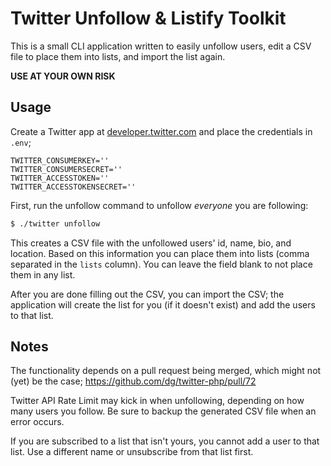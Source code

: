 # Twitter Unfollow & Listify Toolkit

This is a small CLI application written to easily unfollow users, edit a CSV file to place them into lists, and import the list again.

**USE AT YOUR OWN RISK**

## Usage
Create a Twitter app at [developer.twitter.com](http://developer.twitter.com/) and place the credentials in `.env`;

```
TWITTER_CONSUMERKEY=''
TWITTER_CONSUMERSECRET=''
TWITTER_ACCESSTOKEN=''
TWITTER_ACCESSTOKENSECRET=''
```

First, run the unfollow command to unfollow *everyone* you are following:

```bash
$ ./twitter unfollow
```

This creates a CSV file with the unfollowed users' id, name, bio, and location. Based on this information you can place them into lists (comma separated in the `lists` column). You can leave the field blank to not place them in any list.

After you are done filling out the CSV, you can import the CSV; the application will create the list for you (if it doesn't exist) and add the users to that list.

## Notes

The functionality depends on a pull request being merged, which might not (yet) be the case; https://github.com/dg/twitter-php/pull/72

Twitter API Rate Limit may kick in when unfollowing, depending on how many users you follow. Be sure to backup the generated CSV file when an error occurs.

If you are subscribed to a list that isn't yours, you cannot add a user to that list. Use a different name or unsubscribe from that list first.
